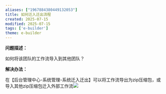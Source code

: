 ```yaml
---
aliases: ["1967884380449132053"]
title: 如何迁入迁出流程
created: 2025-07-15
modified: 2025-07-15
tags: ['e-builder']
theme: e-builder
---
```


**问题描述：**

如何将该团队的工作流导入到其他团队？

**解决办法：**

在【后台管理中心-系统管理-系统迁入迁出】可以将工作流导出为zip压缩包，或导入其他zip压缩包迁入外部工作流![](56f4255e38f68b25227eb5cf60bcd41b.jpg)